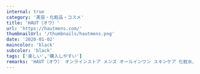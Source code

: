 ```yaml
---
internal: true 
category: '美容・化粧品・コスメ'
title: 'HAUT（オウ）'
url: 'https://hautmens.com/'
thumbnailUrl: '/thumbnails/hautmens.png'
date: '2020-01-02'
maincolor: 'black'
subcolor: 'black'
tags: ['楽しい','購入しやすい']
remarks: 'HAUT（オウ） オンラインストア メンズ オールインワン スキンケア 化粧水、乳液、美容液の3つが、この1本で完結。 皮脂量が多く、乾燥しやすい男性の肌にあわせて 植物由来成分を配合し、うるおいを健やかに保ちます。'
---
```

